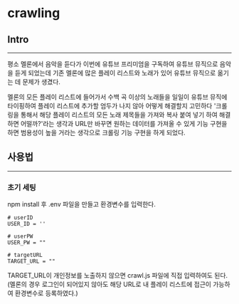 # crawling

## Intro
---

평소 멜론에서 음악을 듣다가 이번에 유튜브 프리미엄을 구독하여 유튜브 뮤직으로 음악을 듣게 되었는데 기존 멜론에 많은 플레이 리스트와 노래가 있어 유튜브 뮤직으로 옮기는 데 문제가 생겼다.

멜론의 모든 플레이 리스트에 들어가서 수백 곡 이상의 노래들을 일일이 유튜브 뮤직에 타이핑하여 플레이 리스트에 추가할 엄두가 나지 않아 어떻게 해결할지 고민하다 '크롤링을 통해서 해당 플레이 리스트의 모든 노래 제목들을 가져와 복사 붙여 넣기 하여 해결하면 어떨까?'라는 생각과 URL만 바꾸면 원하는 데이터를 가져올 수 있게 기능 구현을 하면 범용성이 높을 거라는 생각으로 크롤링 기능 구현을 하게 되었다. 

## 사용법
---

### 초기 세팅

npm install 후 .env 파일을 만들고 환경변수를 입력한다.

```
# userID
USER_ID = ''

# userPW
USER_PW = ""

# targetURL
TARGET_URL = ""
```

TARGET_URL이 개인정보를 노출하지 않으면 crawl.js 파일에 직접 입력하여도 된다. (멜론의 경우 로그인이 되어있지 않아도 해당 URL로 내 플레이 리스트에 접근이 가능하여 환경변수로 등록하였다.)